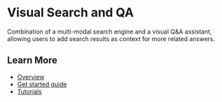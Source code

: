 # Visual Search and QA

Combination of a multi-modal search engine and a visual Q&A assistant, allowing users to add search results as context for more related answers.


## Learn More
- [Overview](./docs/user-guide/Overview.md)
- [Get started guide](./docs/user-guide/get-started.md)
- [Tutorials](./docs/user-guide/tutorials.md)
